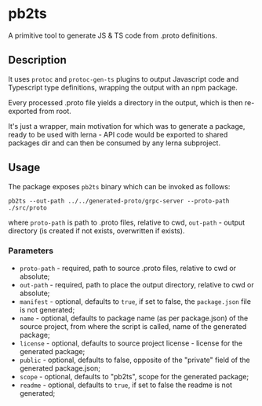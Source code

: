 # pb2ts

A primitive tool to generate JS &amp; TS code from .proto definitions.

## Description

It uses `protoc` and `protoc-gen-ts` plugins to output Javascript code and Typescript type definitions, wrapping the output with an npm package.

Every processed .proto file yields a directory in the output, which is then re-exported from root.

It's just a wrapper, main motivation for which was to generate a package, ready to be used with lerna - API code would be exported to shared packages dir and can then be consumed by any lerna subproject.

## Usage

The package exposes `pb2ts` binary which can be invoked as follows:

```
pb2ts --out-path ../../generated-proto/grpc-server --proto-path ./src/proto
```

where `proto-path` is path to .proto files, relative to cwd, `out-path` - output directory (is created if not exists, overwritten if exists).

### Parameters

- `proto-path` - required, path to source .proto files, relative to cwd or absolute;
- `out-path` - required, path to place the output directory, relative to cwd or absolute;
- `manifest` - optional, defaults to `true`, if set to false, the `package.json` file is not generated;
- `name` - optional, defaults to package name (as per package.json) of the source project, from where the script is called, name of the generated package;
- `license` - optional, defaults to source project license - license for the generated package;
- `public` - optional, defaults to false, opposite of the "private" field of the generated package.json;
- `scope` - optional, defaults to "pb2ts", scope for the generated package;
- `readme` - optional, defaults to `true`, if set to false the readme is not generated;
